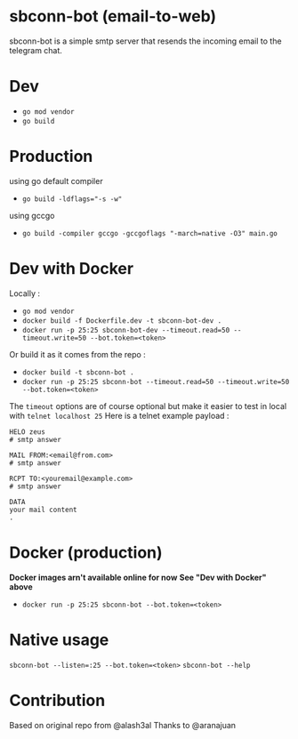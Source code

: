sbconn-bot (email-to-web)
========================
sbconn-bot is a simple smtp server that resends the incoming email to the telegram chat.

Dev 
===
- `go mod vendor`
- `go build`

Production
==========
using go default compiler
- `go build -ldflags="-s -w"`

using gccgo
- `go build -compiler gccgo -gccgoflags "-march=native -O3" main.go`

Dev with Docker
==============
Locally :
- `go mod vendor`
- `docker build -f Dockerfile.dev -t sbconn-bot-dev .`
- `docker run -p 25:25 sbconn-bot-dev --timeout.read=50 --timeout.write=50 --bot.token=<token>`

Or build it as it comes from the repo :
- `docker build -t sbconn-bot .`
- `docker run -p 25:25 sbconn-bot --timeout.read=50 --timeout.write=50 --bot.token=<token>`

The `timeout` options are of course optional but make it easier to test in local with `telnet localhost 25`
Here is a telnet example payload : 
```
HELO zeus
# smtp answer

MAIL FROM:<email@from.com>
# smtp answer

RCPT TO:<youremail@example.com>
# smtp answer

DATA
your mail content
.

```

Docker (production)
=====
**Docker images arn't available online for now**
**See "Dev with Docker" above**
- `docker run -p 25:25 sbconn-bot --bot.token=<token>`

Native usage
=====
`sbconn-bot --listen=:25 --bot.token=<token>`
`sbconn-bot --help`

Contribution
============
Based on original repo from @alash3al
Thanks to @aranajuan


